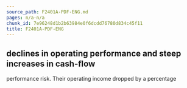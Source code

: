```yaml
---
source_path: F2401A-PDF-ENG.md
pages: n/a-n/a
chunk_id: 7e96248d1b2b63984e0f6dcdd76780d834c45f11
title: F2401A-PDF-ENG
---
```

## declines in operating performance and steep increases in cash-ﬂow

performance risk. Their operating income dropped by a percentage
